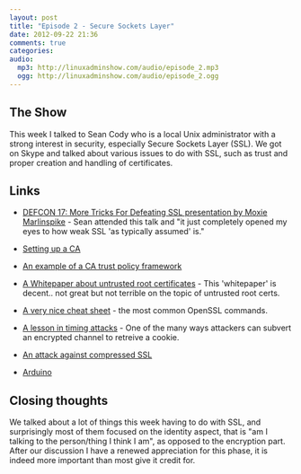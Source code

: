 ```yaml
---
layout: post
title: "Episode 2 - Secure Sockets Layer"
date: 2012-09-22 21:36
comments: true
categories: 
audio:
  mp3: http://linuxadminshow.com/audio/episode_2.mp3
  ogg: http://linuxadminshow.com/audio/episode_2.ogg
---
```


## The Show

This week I talked to Sean Cody who is a local Unix administrator with a strong interest in security, especially Secure Sockets Layer (SSL). We got on Skype and talked about various issues to do with SSL, such as trust and proper creation and handling of certificates.

## Links

 * [DEFCON 17: More Tricks For Defeating SSL presentation by Moxie Marlinspike](http://www.youtube.com/watch?v=ibF36Yyeehw) - Sean attended this talk and "it just completely opened my eyes to how weak SSL 'as typically assumed' is."

 * [Setting up a CA](http://it.toolbox.com/blogs/securitymonkey/howto-securing-a-website-with-client-ssl-certificates-11500)

 * [An example of a CA trust policy framework](http://www.webtrust.org/homepage-documents/item27839.aspx)

 * [A Whitepaper about untrusted root certificates](http://www.sericontech.com/Downloads/Untrusted_Root_Certificates_Considered_Harmful.pdf) - This 'whitepaper' is decent.. not great but not terrible on the topic of untrusted root certs.

 * [A very nice cheat sheet](http://www.sslshopper.com/article-most-common-openssl-commands.html) - the most common OpenSSL commands.

 * [A lesson in timing attacks](http://codahale.com/a-lesson-in-timing-attacks/) - One of the many ways attackers can subvert an encrypted channel to retreive a cookie.

 * [An attack against compressed SSL](http://security.stackexchange.com/questions/19911/crime-how-to-beat-the-beast-successor/19914#19914)
 * [Arduino](http://arduino.cc)


## Closing thoughts

We talked about a lot of things this week having to do with SSL, and surprisingly most of them focused on the identity aspect, that is "am I talking to the person/thing I think I am", as opposed to the encryption part. After our discussion I have a renewed appreciation for this phase, it is indeed more important than most give it credit for.
